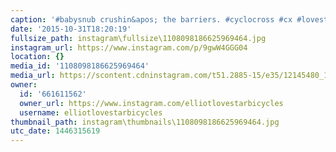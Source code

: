 ```yaml
---
caption: '#babysnub crushin&apos; the barriers. #cyclocross #cx #lovestarfactoryteam'
date: '2015-10-31T18:20:19'
fullsize_path: instagram\fullsize\1108098186625969464.jpg
instagram_url: https://www.instagram.com/p/9gwW4GGG04
location: {}
media_id: '1108098186625969464'
media_url: https://scontent.cdninstagram.com/t51.2885-15/e35/12145480_1047658081940892_1391013281_n.jpg?ig_cache_key=MTEwODA5ODE4NjYyNTk2OTQ2NA%3D%3D.2
owner:
  id: '661611562'
  owner_url: https://www.instagram.com/elliotlovestarbicycles
  username: elliotlovestarbicycles
thumbnail_path: instagram\thumbnails\1108098186625969464.jpg
utc_date: 1446315619
---
```

